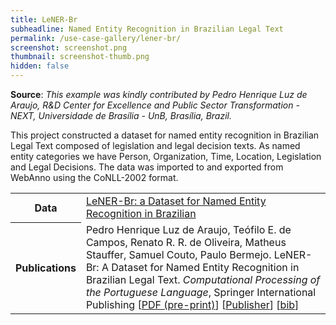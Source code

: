 ```yaml
---
title: LeNER-Br
subheadline: Named Entity Recognition in Brazilian Legal Text
permalink: /use-case-gallery/lener-br/
screenshot: screenshot.png
thumbnail: screenshot-thumb.png
hidden: false
---
```


**Source**: <i>This example was kindly contributed by Pedro Henrique Luz de Araujo, 
R&D Center for Excellence and Public Sector Transformation - NEXT, Universidade de Brasília - 
UnB, Brasília, Brazil.</i>

This project constructed a dataset for named entity recognition in Brazilian Legal Text composed of 
legislation and legal decision texts. As named entity categories we have Person, Organization, Time,
Location, Legislation and Legal Decisions. The data was imported to and exported from WebAnno using the 
CoNLL-2002 format.

<table>
<tr>
<th>Data</th>
<td><a href="https://cic.unb.br/~teodecampos/LeNER-Br/">LeNER-Br: a Dataset for Named Entity Recognition in Brazilian</a></td>
</tr>
<tr></tr>
<tr>
<th>Publications</th>
<td>
Pedro Henrique Luz de Araujo, Teófilo E. de Campos, Renato R. R. de Oliveira, Matheus Stauffer, 
Samuel Couto, Paulo Bermejo. LeNER-Br: A Dataset for Named Entity Recognition in Brazilian Legal Text.
<i>Computational Processing of the Portuguese Language</i>, Springer International Publishing
[<a href="https://cic.unb.br/~teodecampos/LeNER-Br/luz_etal_propor2018.pdf">PDF (pre-print)</a>]
[<a href="https://link.springer.com/chapter/10.1007/978-3-319-99722-3_32">Publisher</a>]
[<a href="https://citation-needed.springer.com/v2/references/10.1007/978-3-319-99722-3_32?format=bibtex&flavour=citation">bib</a>]
</td>
</tr>
</table>
